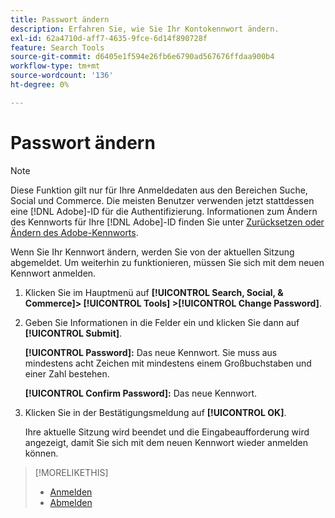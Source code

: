 ```yaml
---
title: Passwort ändern
description: Erfahren Sie, wie Sie Ihr Kontokennwort ändern.
exl-id: 62a4710d-aff7-4635-9fce-6d14f890728f
feature: Search Tools
source-git-commit: d6405e1f594e26fb6e6790ad567676ffdaa900b4
workflow-type: tm+mt
source-wordcount: '136'
ht-degree: 0%

---
```


# Passwort ändern

<!-- Replace this with just a link to the DX page once we remove the legacy option? -->

>[!NOTE]
>
>Diese Funktion gilt nur für Ihre Anmeldedaten aus den Bereichen Suche, Social und Commerce. Die meisten Benutzer verwenden jetzt stattdessen eine [!DNL Adobe]-ID für die Authentifizierung. Informationen zum Ändern des Kennworts für Ihre [!DNL Adobe]-ID finden Sie unter [Zurücksetzen oder Ändern des Adobe-Kennworts](https://helpx.adobe.com/de/manage-account/using/change-or-reset-password.html).

Wenn Sie Ihr Kennwort ändern, werden Sie von der aktuellen Sitzung abgemeldet. Um weiterhin zu funktionieren, müssen Sie sich mit dem neuen Kennwort anmelden.

1. Klicken Sie im Hauptmenü auf **[!UICONTROL Search, Social, & Commerce]> [!UICONTROL Tools] >[!UICONTROL Change Password]**.

1. Geben Sie Informationen in die Felder ein und klicken Sie dann auf **[!UICONTROL Submit]**.

   **[!UICONTROL Password]:** Das neue Kennwort. Sie muss aus mindestens acht Zeichen mit mindestens einem Großbuchstaben und einer Zahl bestehen.

   **[!UICONTROL Confirm Password]:** Das neue Kennwort.

1. Klicken Sie in der Bestätigungsmeldung auf **[!UICONTROL OK]**.

   Ihre aktuelle Sitzung wird beendet und die Eingabeaufforderung wird angezeigt, damit Sie sich mit dem neuen Kennwort wieder anmelden können.

>[!MORELIKETHIS]
>
>* [Anmelden](/help/search-social-commerce/getting-started/sign-in.md)
>* [Abmelden](/help/search-social-commerce/getting-started/sign-out.md)
